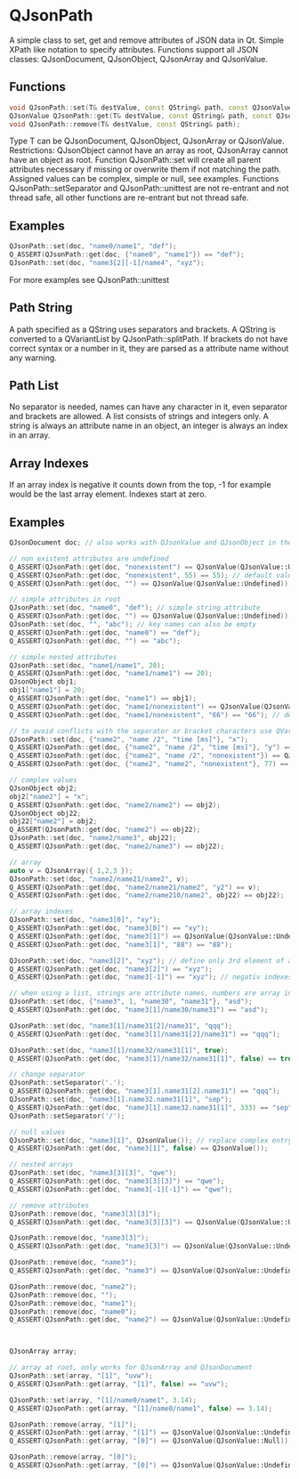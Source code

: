 # QJsonPath

A simple class to set, get and remove attributes of JSON data in Qt. Simple XPath like notation to specify attributes.
Functions support all JSON classes: QJsonDocument, QJsonObject, QJsonArray and QJsonValue.

## Functions
```c++
void QJsonPath::set(T& destValue, const QString& path, const QJsonValue& newValue);
QJsonValue QJsonPath::get(T& destValue, const QString& path, const QJsonValue& defaultValue = QJsonValue(QJsonValue::Undefined));
void QJsonPath::remove(T& destValue, const QString& path);
```

Type T can be QJsonDocument, QJsonObject, QJsonArray or QJsonValue.
Restrictions: QJsonObject cannot have an array as root, QJsonArray cannot have an object as root.
Function QJsonPath::set will create all parent attributes necessary if missing or overwrite them if not matching the path.
Assigned values can be complex, simple or null, see examples.
Functions QJsonPath::setSeparator and QJsonPath::unittest are not re-entrant and not thread safe, all other functions are re-entrant but not thread safe.

## Examples
```c++
QJsonPath::set(doc, "name0/name1", "def");
Q_ASSERT(QJsonPath::get(doc, {"name0", "name1"}) == "def");
QJsonPath::set(doc, "name3[2][-1]/name4", "xyz");
```
For more examples see QJsonPath::unittest

## Path String
A path specified as a QString uses separators and brackets. A QString is converted to a QVariantList by QJsonPath::splitPath.
If brackets do not have correct syntax or a number in it, they are parsed as a attribute name without any warning.

## Path List
No separator is needed, names can have any character in it, even separator and brackets are allowed.
A list consists of strings and integers only. A string is always an attribute name in an object, an integer is always an index in an array.

## Array Indexes
If an array index is negative it counts down from the top, -1 for example would be the last array element. Indexes start at zero.


## Examples

```c++
QJsonDocument doc; // also works with QJsonValue and QJsonObject in the same way

// non existent attributes are undefined
Q_ASSERT(QJsonPath::get(doc, "nonexistent") == QJsonValue(QJsonValue::Undefined)); // values not found are QJsonValue::Undefined, not QJsonValue::Null
Q_ASSERT(QJsonPath::get(doc, "nonexistent", 55) == 55); // default value
Q_ASSERT(QJsonPath::get(doc, "") == QJsonValue(QJsonValue::Undefined)); // key names can also be empty

// simple attributes in root
QJsonPath::set(doc, "name0", "def"); // simple string attribute
Q_ASSERT(QJsonPath::get(doc, "") == QJsonValue(QJsonValue::Undefined)); // try again with not empty JSON structure
QJsonPath::set(doc, "", "abc"); // key names can also be empty
Q_ASSERT(QJsonPath::get(doc, "name0") == "def");
Q_ASSERT(QJsonPath::get(doc, "") == "abc");

// simple nested attributes
QJsonPath::set(doc, "name1/name1", 20);
Q_ASSERT(QJsonPath::get(doc, "name1/name1") == 20);
QJsonObject obj1;
obj1["name1"] = 20;
Q_ASSERT(QJsonPath::get(doc, "name1") == obj1);
Q_ASSERT(QJsonPath::get(doc, "name1/nonexistent") == QJsonValue(QJsonValue::Undefined));
Q_ASSERT(QJsonPath::get(doc, "name1/nonexistent", "66") == "66"); // default value

// to avoid conflicts with the separator or bracket characters use QVariantList
QJsonPath::set(doc, {"name2", "name /2", "time [ms]"}, "x");
Q_ASSERT(QJsonPath::get(doc, {"name2", "name /2", "time [ms]"}, "y") == "x");
Q_ASSERT(QJsonPath::get(doc, {"name2", "name /2", "nonexistent"}) == QJsonValue(QJsonValue::Undefined));
Q_ASSERT(QJsonPath::get(doc, {"name2", "name2", "nonexistent"}, 77) == 77);

// complex values
QJsonObject obj2;
obj2["name2"] = "x";
Q_ASSERT(QJsonPath::get(doc, "name2/name2") == obj2);
QJsonObject obj22;
obj22["name2"] = obj2;
Q_ASSERT(QJsonPath::get(doc, "name2") == obj22);
QJsonPath::set(doc, "name2/name3", obj22);
Q_ASSERT(QJsonPath::get(doc, "name2/name3") == obj22);

// array
auto v = QJsonArray({ 1,2,3 });
QJsonPath::set(doc, "name2/name21/name2", v);
Q_ASSERT(QJsonPath::get(doc, "name2/name21/name2", "y2") == v);
Q_ASSERT(QJsonPath::get(doc, "name2/name210/name2", obj22) == obj22);

// array indexes
QJsonPath::set(doc, "name3[0]", "xy");
Q_ASSERT(QJsonPath::get(doc, "name3[0]") == "xy");
Q_ASSERT(QJsonPath::get(doc, "name3[1]") == QJsonValue(QJsonValue::Undefined));
Q_ASSERT(QJsonPath::get(doc, "name3[1]", "88") == "88");

QJsonPath::set(doc, "name3[2]", "xyz"); // define only 3rd element of array, first two will be null
Q_ASSERT(QJsonPath::get(doc, "name3[2]") == "xyz");
Q_ASSERT(QJsonPath::get(doc, "name3[-1]") == "xyz"); // negativ indexes are from top to bottom

// when using a list, strings are attribute names, numbers are array indexes
QJsonPath::set(doc, {"name3", 1, "name30", "name31"}, "asd");
Q_ASSERT(QJsonPath::get(doc, "name3[1]/name30/name31") == "asd");

QJsonPath::set(doc, "name3[1]/name31[2]/name31", "qqq");
Q_ASSERT(QJsonPath::get(doc, "name3[1]/name31[2]/name31") == "qqq");

QJsonPath::set(doc, "name3[1]/name32/name31[1]", true);
Q_ASSERT(QJsonPath::get(doc, "name3[1]/name32/name31[1]", false) == true);

// change separator
QJsonPath::setSeparator('.');
Q_ASSERT(QJsonPath::get(doc, "name3[1].name31[2].name31") == "qqq");
QJsonPath::set(doc, "name3[1].name32.name31[1]", "sep");
Q_ASSERT(QJsonPath::get(doc, "name3[1].name32.name31[1]", 333) == "sep");
QJsonPath::setSeparator('/');

// null values
QJsonPath::set(doc, "name3[1]", QJsonValue()); // replace complex entry by null
Q_ASSERT(QJsonPath::get(doc, "name3[1]", false) == QJsonValue());

// nested arrays
QJsonPath::set(doc, "name3[3][3]", "qwe");
Q_ASSERT(QJsonPath::get(doc, "name3[3][3]") == "qwe");
Q_ASSERT(QJsonPath::get(doc, "name3[-1][-1]") == "qwe");

// remove attributes
QJsonPath::remove(doc, "name3[3][3]");
Q_ASSERT(QJsonPath::get(doc, "name3[3][3]") == QJsonValue(QJsonValue::Undefined));

QJsonPath::remove(doc, "name3[3]");
Q_ASSERT(QJsonPath::get(doc, "name3[3]") == QJsonValue(QJsonValue::Undefined));

QJsonPath::remove(doc, "name3");
Q_ASSERT(QJsonPath::get(doc, "name3") == QJsonValue(QJsonValue::Undefined));

QJsonPath::remove(doc, "name2");
QJsonPath::remove(doc, "");
QJsonPath::remove(doc, "name1");
QJsonPath::remove(doc, "name0");
Q_ASSERT(QJsonPath::get(doc, "name2") == QJsonValue(QJsonValue::Undefined));



QJsonArray array;

// array at root, only works for QJsonArray and QJsonDocument
QJsonPath::set(array, "[1]", "uvw");
Q_ASSERT(QJsonPath::get(array, "[1]", false) == "uvw");

QJsonPath::set(array, "[1]/name0/name1", 3.14);
Q_ASSERT(QJsonPath::get(array, "[1]/name0/name1", false) == 3.14);

QJsonPath::remove(array, "[1]");
Q_ASSERT(QJsonPath::get(array, "[1]") == QJsonValue(QJsonValue::Undefined));
Q_ASSERT(QJsonPath::get(array, "[0]") == QJsonValue(QJsonValue::Null));

QJsonPath::remove(array, "[0]");
Q_ASSERT(QJsonPath::get(array, "[0]") == QJsonValue(QJsonValue::Undefined));
```
